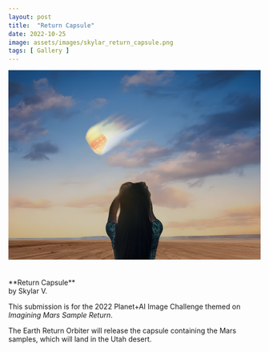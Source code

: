 ```yaml
---
layout: post
title:  "Return Capsule"
date: 2022-10-25
image: assets/images/skylar_return_capsule.png
tags: [ Gallery ]
---
```


<div><img src="/assets/images/skylar_return_capsule.png" class="img-fluid" alt="style" /></div>
<br/>
<br/>
**Return Capsule**<br/>
by Skylar V.<br/>

This submission is for the 2022 Planet+AI Image Challenge themed on *Imagining Mars Sample Return*.   

The Earth Return Orbiter will release the capsule containing the Mars samples, which will land in the Utah desert.




